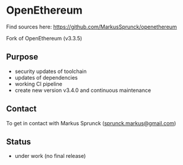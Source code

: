 # OpenEthereum

Find sources here:
https://github.com/MarkusSprunck/openethereum

Fork of OpenEthereum (v3.3.5)

## Purpose

- security updates of toolchain
- updates of dependencies
- working CI pipeline
- create new version v3.4.0 and continuous maintenance

## Contact

To get in contact with Markus Sprunck (sprunck.markus@gmail.com)

## Status

- under work (no final release)
